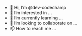 - 👋 Hi, I’m @dev-codechamp
- 👀 I’m interested in ...
- 🌱 I’m currently learning ...
- 💞️ I’m looking to collaborate on ...
- 📫 How to reach me ...

<!---
dev-codechamp/dev-codechamp is a ✨ special ✨ repository because its `README.md` (this file) appears on your GitHub profile.
You can click the Preview link to take a look at your changes.
--->
